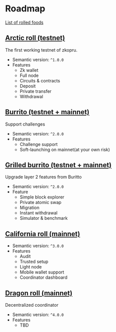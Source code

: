 # Roadmap

[List of rolled foods](https://en.wikipedia.org/wiki/List_of_rolled_foods)

## [Arctic roll \(testnet\)](https://github.com/wanseob/zkopru/projects/1)

The first working testnet of zkopru.

* Semantic version: `^1.0.0`
* Features
  * Zk wallet
  * Full node
  * Circuits & contracts
  * Deposit
  * Private transfer
  * Withdrawal

## [Burrito \(testnet + mainnet\)](https://github.com/wanseob/zkopru/projects/2)

Support challenges

* Semantic version: `^2.0.0`
* Features
  * Challenge support
  * Soft-launching on mainnet(at your own risk)

## [Grilled burrito \(testnet + mainnet\)](https://github.com/wanseob/zkopru/projects/4)

Upgrade layer 2 features from Buritto

* Semantic version: `^2.0.0`
* Feature
  * Simple block explorer
  * Private atomic swap
  * Migration
  * Instant withdrawal
  * Simulator & benchmark

## [California roll \(mainnet\)](https://github.com/wanseob/zkopru/projects/5)

* Semantic version: `^3.0.0`
* Features
  * Audit
  * Trusted setup
  * Light node
  * Mobile wallet support
  * Coordinator dashboard

## [Dragon roll \(mainnet\)](https://github.com/wanseob/zkopru/projects/6)

Decentralized coordinator
 
* Semantic version: `^4.0.0`
* Features
  * TBD
